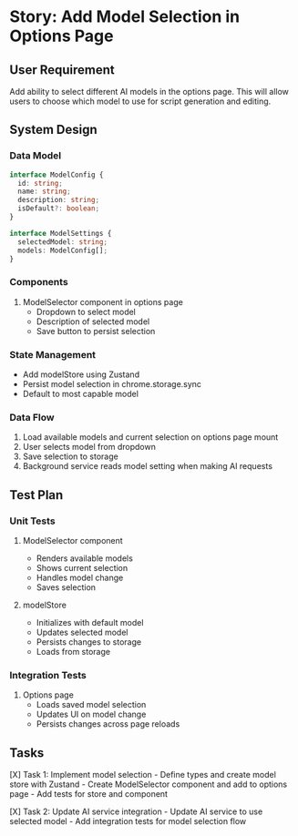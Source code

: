 # Story: Add Model Selection in Options Page

## User Requirement
Add ability to select different AI models in the options page. This will allow users to choose which model to use for script generation and editing.

## System Design

### Data Model
```typescript
interface ModelConfig {
  id: string;
  name: string;
  description: string;
  isDefault?: boolean;
}

interface ModelSettings {
  selectedModel: string;
  models: ModelConfig[];
}
```

### Components
1. ModelSelector component in options page
   - Dropdown to select model
   - Description of selected model
   - Save button to persist selection

### State Management
- Add modelStore using Zustand
- Persist model selection in chrome.storage.sync
- Default to most capable model

### Data Flow
1. Load available models and current selection on options page mount
2. User selects model from dropdown
3. Save selection to storage
4. Background service reads model setting when making AI requests

## Test Plan

### Unit Tests
1. ModelSelector component
   - Renders available models
   - Shows current selection
   - Handles model change
   - Saves selection

2. modelStore
   - Initializes with default model
   - Updates selected model
   - Persists changes to storage
   - Loads from storage

### Integration Tests
1. Options page
   - Loads saved model selection
   - Updates UI on model change
   - Persists changes across page reloads

## Tasks
[X] Task 1: Implement model selection
    - Define types and create model store with Zustand
    - Create ModelSelector component and add to options page
    - Add tests for store and component

[X] Task 2: Update AI service integration
    - Update AI service to use selected model
    - Add integration tests for model selection flow